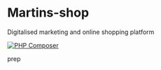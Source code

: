 # Martins-shop

Digitalised marketing and online shopping platform 

[![PHP Composer](https://github.com/L1QU3D/Martins-shop/actions/workflows/php.yml/badge.svg)](https://github.com/L1QU3D/Martins-shop/actions/workflows/php.yml)


prep
